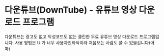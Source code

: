 # 다운튜브(DownTube) - 유튜브 영상 다운로드 프로그램
다운튜브는 광고도 없고 악성코드도 없는 클린한 무료 유튜브 영상 다운로드 프로그램입니다.
사용 방법은 UI가 너무 사용자친화적이라 처음보는 사람도 쓸 수 있을겁니다(아마)
